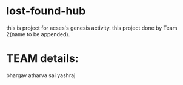 # lost-found-hub

this is project for acses's genesis activity.
this project done by Team 2(name to be appended).

# TEAM details:
  bhargav
  atharva
  sai
  yashraj
